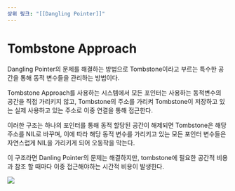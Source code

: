 ```yaml
---
상위 링크: "[[Dangling Pointer]]"
---
```

# Tombstone Approach
Dangling Pointer의 문제를 해결하는 방법으로 Tombstone이라고 부르는 특수한 공간을 통해 동적 변수들을 관리하는 방법이다.

Tombstone Approach를 사용하는 시스템에서 모든 포인터는 사용하는 동적변수의 공간을 직접 가리키지 않고, Tombstone의 주소를 가리켜 Tombstone이 저장하고 있는 실제 사용하고 있는 주소로 이중 연결을 통해 접근한다.

이러한 구조는 하나의 포인터를 통해 동적 할당된 공간이 해제되면 Tombstone은 해당 주소를 NIL로 바꾸며, 이에 따라 해당 동적 변수를 가리키고 있는 모든 포인터 변수들은 자연스럽게 NIL을 가리키게 되어 오동작을 막는다.

이 구조라면 Danling Pointer의 문제는 해결하지만, tombstone에 필요한 공간적 비용과 참조 할 때마다 이중 접근해야하는 시간적 비용이 발생한다.

![](https://i.imgur.com/hbuJQLq.png)
